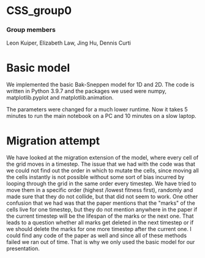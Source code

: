 # CSS_group0

### Group members
Leon Kuiper, Elizabeth Law, Jing Hu, Dennis Curti

# Basic model
We implemented the basic Bak-Sneppen model for 1D and 2D. The code is written in Python 3.9.7 and the packages we used were numpy, matplotlib.pyplot and matplotlib.animation.

The parameters were changed for a much lower runtime. Now it takes 5 minutes to run the main notebook on a PC and 10 minutes on a slow laptop.

# Migration attempt
We have looked at the migration extension of the model, where every cell of the grid moves in a timestep. The issue that we had with the code was that we could not find out the order in which to mutate the cells, since moving all the cells instantly is not possible without some sort of bias incurred by looping through the grid in the same order every timestep. We have tried to move them in a specific order (highest /lowest fitness first), randomly and made sure that they do not collide, but that did not seem to work. One other confusion that we had was that the paper mentions that the "marks" of the cells live for one timestep, but they do not mention anywhere in the paper if the current timestep will be the lifespan of the marks or the next one. That leads to a question whether all marks get deleted in the next timestep or if we should delete the marks for one more timestep after the current one. I could find any code of the paper as well and since all of these methods failed we ran out of time. That is why we only used the basic model for our presentation.